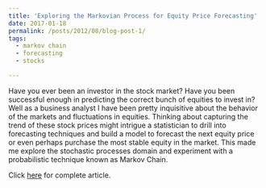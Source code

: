 ```yaml
---
title: 'Exploring the Markovian Process for Equity Price Forecasting'
date: 2017-01-18
permalink: /posts/2012/08/blog-post-1/
tags:
  - markov chain
  - forecasting
  - stocks

---
```


Have you ever been an investor in the stock market? Have you been successful enough in predicting the correct bunch of equities to invest in? Well as a business analyst I have been pretty inquisitive about the behavior of the markets and fluctuations in equities. Thinking about capturing the trend of these stock prices might intrigue a statistician to drill into forecasting techniques and build a model to forecast the next equity price or even perhaps purchase the most stable equity in the market. This made me explore the stochastic processes domain and experiment with a probabilistic technique known as Markov Chain.

Click [here](https://www.linkedin.com/pulse/exploring-markovian-process-equity-price-forecasting-karan-wanchoo/) for complete article.
